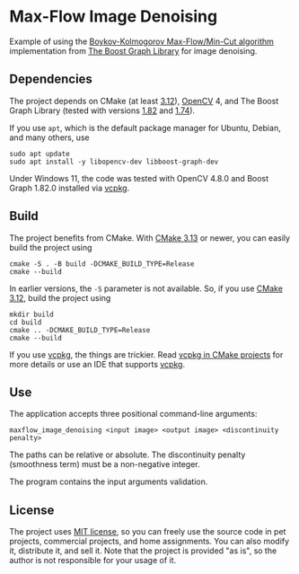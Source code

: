 # Max-Flow Image Denoising

Example of using the [Boykov-Kolmogorov Max-Flow/Min-Cut algorithm]
implementation from [The Boost Graph Library] for image denoising.

## Dependencies

The project depends on CMake (at least [3.12][CMake 3.12]),
[OpenCV] 4, and The Boost Graph Library
(tested with versions [1.82][BGL 1.82] and [1.74][BGL 1.74]).

If you use `apt`, which is the default package manager
for Ubuntu, Debian, and many others, use
```shell
sudo apt update
sudo apt install -y libopencv-dev libboost-graph-dev
```

Under Windows 11, the code was tested
with OpenCV 4.8.0 and Boost Graph 1.82.0
installed via [vcpkg].

## Build

The project benefits from CMake.
With [CMake 3.13][CMake 3.13 manual] or newer,
you can easily build the project using
```shell
cmake -S . -B build -DCMAKE_BUILD_TYPE=Release
cmake --build
```
In earlier versions, the `-S` parameter is not available.
So, if you use [CMake 3.12][CMake 3.12 manual], build the project using
```shell
mkdir build
cd build
cmake .. -DCMAKE_BUILD_TYPE=Release
cmake --build
```

If you use [vcpkg], the things are trickier.
Read [vcpkg in CMake projects] for more details
or use an IDE that supports [vcpkg].

## Use

The application accepts three positional command-line arguments:
```shell
maxflow_image_denoising <input image> <output image> <discontinuity penalty>
```
The paths can be relative or absolute.
The discontinuity penalty (smoothness term) must be a non-negative integer.

The program contains the input arguments validation.

## License

The project uses [MIT license],
so you can freely use the source code in pet projects,
commercial projects, and home assignments.
You can also modify it, distribute it, and sell it.
Note that the project is provided "as is",
so the author is not responsible for your usage of it.

[Boykov-Kolmogorov Max-Flow/Min-Cut algorithm]:
  https://discovery.ucl.ac.uk/id/eprint/13383/1/13383.pdf
[The Boost Graph Library]:
  https://www.boost.org/doc/libs/1_80_0/libs/graph/doc/index.html
[CMake 3.12]:
  https://www.kitware.com/cmake-3-12-0-available-for-download
[CMake 3.12 manual]:
  https://cmake.org/cmake/help/v3.12/manual/cmake.1.html
[CMake 3.13 manual]:
  https://cmake.org/cmake/help/v3.13/manual/cmake.1.html
[OpenCV]:
  https://opencv.org
[BGL 1.74]:
  https://www.boost.org/doc/libs/1_74_0/libs/graph/doc/index.html
[BGL 1.82]:
  https://www.boost.org/doc/libs/1_82_0/libs/graph/doc/index.html
[vcpkg]:
  https://vcpkg.io
[vcpkg in CMake projects]:
  https://learn.microsoft.com/en-us/vcpkg/users/buildsystems/cmake-integration
[MIT License]:
  https://choosealicense.com/licenses/mit